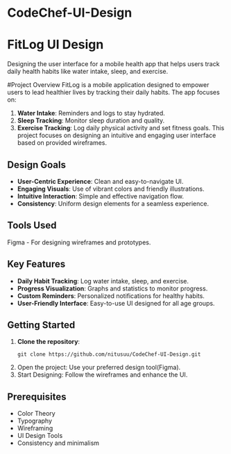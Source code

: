 ﻿# CodeChef-UI-Design
# FitLog UI Design

Designing the user interface for a mobile health app that helps users track daily health habits like water intake, sleep, and exercise.

#Project Overview
FitLog is a mobile application designed to empower users to lead healthier lives by tracking their daily habits. The app focuses on:
1. **Water Intake**: Reminders and logs to stay hydrated.
2. **Sleep Tracking**: Monitor sleep duration and quality.
3. **Exercise Tracking**: Log daily physical activity and set fitness goals.
This project focuses on designing an intuitive and engaging user interface based on provided wireframes.

## Design Goals
- **User-Centric Experience**: Clean and easy-to-navigate UI.
- **Engaging Visuals**: Use of vibrant colors and friendly illustrations.
- **Intuitive Interaction**: Simple and effective navigation flow.
- **Consistency**: Uniform design elements for a seamless experience.

## Tools Used
Figma - For designing wireframes and prototypes.

## Key Features
- **Daily Habit Tracking**: Log water intake, sleep, and exercise.
- **Progress Visualization**: Graphs and statistics to monitor progress.
- **Custom Reminders**: Personalized notifications for healthy habits.
- **User-Friendly Interface**: Easy-to-use UI designed for all age groups.

## Getting Started
1. **Clone the repository**:
   ```
   git clone https://github.com/nitusuu/CodeChef-UI-Design.git  
   ```   
2. Open the project: Use your preferred design tool(Figma).
3. Start Designing: Follow the wireframes and enhance the UI.

## Prerequisites

- Color Theory
- Typography
- Wireframing
- UI Design Tools
- Consistency and minimalism
